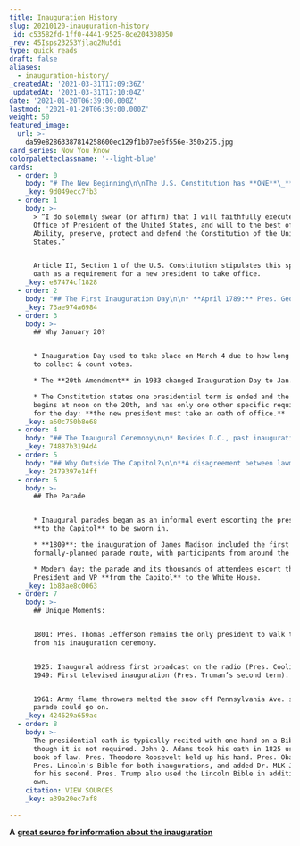 ```yaml
---
title: Inauguration History
slug: 20210120-inauguration-history
_id: c53582fd-1ff0-4441-9525-8ce204308050
_rev: 45Isps23253Yjlaq2Nu5di
type: quick_reads
draft: false
aliases:
  - inauguration-history/
_createdAt: '2021-03-31T17:09:36Z'
_updatedAt: '2021-03-31T17:10:04Z'
date: '2021-01-20T06:39:00.000Z'
lastmod: '2021-01-20T06:39:00.000Z'
weight: 50
featured_image:
  url: >-
    da59e82863387814258600ec129f1b07ee6f556e-350x275.jpg
card_series: Now You Know
colorpaletteclassname: '--light-blue'
cards:
  - order: 0
    body: "# The New Beginning\n\nThe U.S. Constitution has **ONE**\_**requirement** for the new president on Inauguration Day – the rest has become tradition.\n\nWhat It Is. Why It Matters."
    _key: 9d049ecc7fb3
  - order: 1
    body: >-
      > ”I do solemnly swear (or affirm) that I will faithfully execute the
      Office of President of the United States, and will to the best of my
      Ability, preserve, protect and defend the Constitution of the United
      States.”


      Article II, Section 1 of the U.S. Constitution stipulates this specific
      oath as a requirement for a new president to take office.
    _key: e87474cf1828
  - order: 2
    body: "## The First Inauguration Day\n\n* **April 1789:** Pres. George Washington traveled from his home in VA to the nation’s then-capital: New York City.\n* He took the oath of office on an outdoor balcony in front of a large crowd, his hand on a Bible – thus beginning the current tradition. His inaugural address was given in the Senate chamber to Congress.\n* Fireworks erupted across the city in the evening,\_concluding the festivities."
    _key: 73ae974a6984
  - order: 3
    body: >-
      ## Why January 20?


      * Inauguration Day used to take place on March 4 due to how long it took
      to collect & count votes.

      * The **20th Amendment** in 1933 changed Inauguration Day to Jan. 20.

      * The Constitution states one presidential term is ended and the new one
      begins at noon on the 20th, and has only one other specific requirement
      for the day: **the new president must take an oath of office.**
    _key: a60c750b8e68
  - order: 4
    body: "## The Inaugural Ceremony\n\n* Besides D.C., past inaugurations have taken place in 4 states: NY, PA, VT & TX (on Air Force One after assassination of Pres. Kennedy).\n* **Pres. Jefferson (1801):** first inauguration at the U.S. Capitol (Senate’s chamber).\n* **Pres. Monroe (1817):\_**first inauguration held **outside** at the U.S. Capitol.\n* **Ronald Reagan (1981):** first inauguration held on the West Front of the Capitol, where it will be held yet again this year."
    _key: 74887b3194d4
  - order: 5
    body: "## Why Outside The Capitol?\n\n**A disagreement between lawmakers back in 1817 may have helped inspire the tradition of an outside inauguration:**\n\n> _“…when a_\_**_small feud ensued between the Senate and the House of Representatives over which chairs_**\__would be used in the House chamber, the venue changed to an outdoor platform in front of the building.”_"
    _key: 2479397e14ff
  - order: 6
    body: >-
      ## The Parade


      * Inaugural parades began as an informal event escorting the president
      **to the Capitol** to be sworn in.

      * **1809**: the inauguration of James Madison included the first
      formally-planned parade route, with participants from around the country.

      * Modern day: the parade and its thousands of attendees escort the
      President and VP **from the Capitol** to the White House.
    _key: 1b83ae8c0063
  - order: 7
    body: >-
      ## Unique Moments:


      1801: Pres. Thomas Jefferson remains the only president to walk to and
      from his inauguration ceremony.


      1925: Inaugural address first broadcast on the radio (Pres. Coolidge).
      1949: First televised inauguration (Pres. Truman’s second term).


      1961: Army flame throwers melted the snow off Pennsylvania Ave. so the
      parade could go on.
    _key: 424629a659ac
  - order: 8
    body: >-
      The presidential oath is typically recited with one hand on a Bible,
      though it is not required. John Q. Adams took his oath in 1825 using a
      book of law. Pres. Theodore Roosevelt held up his hand. Pres. Obama used
      Pres. Lincoln's Bible for both inaugurations, and added Dr. MLK Jr's Bible
      for his second. Pres. Trump also used the Lincoln Bible in addition to his
      own.
    citation: VIEW SOURCES
    _key: a39a20ec7af8

---
```

**A** [**great source for information about the inauguration**](https://www.aoc.gov/what-we-do/programs-ceremonies/inauguration)
